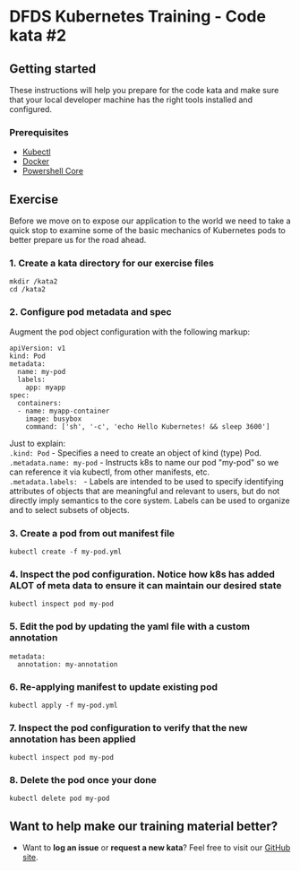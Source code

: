 DFDS Kubernetes Training - Code kata #2
======================================

## Getting started

These instructions will help you prepare for the code kata and make sure that your local developer machine has the right tools installed and configured.

### Prerequisites

* [Kubectl](https://kubernetes.io/docs/tasks/tools/install-kubectl/)
* [Docker](https://www.docker.com/products/docker-desktop)
* [Powershell Core](https://docs.microsoft.com/en-us/powershell/scripting/install/installing-powershell?view=powershell-6)

## Exercise

Before we move on to expose our application to the world we need to take a quick stop to examine some of the basic mechanics of Kubernetes pods to better prepare us for the road ahead.

### 1. Create a kata directory for our exercise files
`mkdir /kata2`<br/>
`cd /kata2`

### 2. Configure pod metadata and spec
Augment the pod object configuration with the following markup:

```
apiVersion: v1
kind: Pod
metadata:
  name: my-pod
  labels:
    app: myapp
spec:
  containers:
  - name: myapp-container
    image: busybox
    command: ['sh', '-c', 'echo Hello Kubernetes! && sleep 3600']
```

Just to explain: <br/>
`.kind: Pod` - Specifies a need to create an object of kind (type) Pod. <br/>
`.metadata.name: my-pod` - Instructs k8s to name our pod "my-pod" so we can reference it via kubectl, from other manifests, etc. <br/>
`.metadata.labels: ` - Labels are intended to be used to specify identifying attributes of objects that are meaningful and relevant to users, but do not directly imply semantics to the core system. Labels can be used to organize and to select subsets of objects.<br/>

### 3. Create a pod from out manifest file
`kubectl create -f my-pod.yml`

### 4. Inspect the pod configuration. Notice how k8s has added ALOT of meta data to ensure it can maintain our desired state
`kubectl inspect pod my-pod`

### 5. Edit the pod by updating the yaml file with a custom annotation

```
metadata:
  annotation: my-annotation
```

### 6. Re-applying manifest to update existing pod
`kubectl apply -f my-pod.yml`

### 7. Inspect the pod configuration to verify that the new annotation has been applied
`kubectl inspect pod my-pod`

### 8. Delete the pod once your done
`kubectl delete pod my-pod`

## Want to help make our training material better?

 * Want to **log an issue** or **request a new kata**? Feel free to visit our [GitHub site](https://github.com/dfds/roadmap/issues).